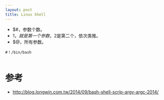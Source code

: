 ```yaml
---
layout: post
title: Linux Shell
---
```


* $#，参数个数。
* $1，就是第一个参数，$2是第二个，依次类推。
* $@，所有参数。

```
#！/bin/bash


```


# 参考

* http://blog.longwin.com.tw/2014/09/bash-shell-scrip-argv-argc-2014/